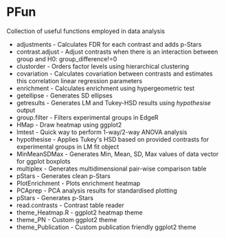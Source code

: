 # PFun
Collection of useful functions employed in data analysis

- adjustments - Calculates FDR for each contrast and adds p-Stars
- contrast.adjust - Adjust contrasts when there is an interaction between group and H0: group_difference!=0
- clustorder  - Orders factor levels using hierarchical clustering
- covariation - Calculates covariation between contrasts and estimates this correlation linear regression parameters
- enrichment - Calculates enrichment using hypergeometric test
- getellipse - Generates SD ellipses
- getresults - Generates LM and Tukey-HSD results using *hypothesise* output
- group.filter - Filters experimental groups in EdgeR
- HMap - Draw heatmap using ggplot2
- lmtest - Quick way to perform 1-way/2-way ANOVA analysis
- hypothesise - Applies Tukey's HSD based on provided contrasts for experimental groups in LM fit object
- MinMeanSDMax - Generates Min, Mean, SD, Max values of data vector for ggplot boxplots
- multiplex - Generates multidimensional pair-wise comparison table
- pStars - Generates clean p-Stars
- PlotEnrichment - Plots enrichment heatmap
- PCAprep - PCA analysis results for standardised plotting
- pStars - Generates p-Stars
- read.contrasts - Contrast table reader
- theme_Heatmap.R - ggplot2 heatmap theme
- theme_PN - Custom ggplot2 theme
- theme_Publication - Custom publication friendly ggplot2 theme